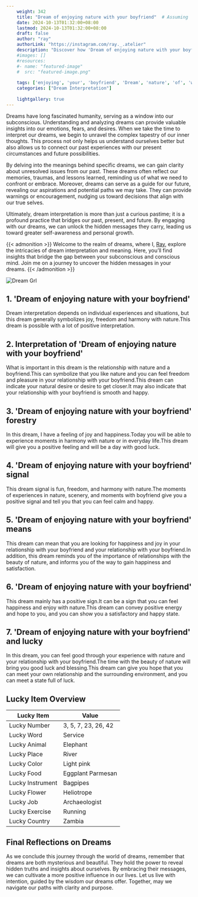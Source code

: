 ```yaml
---
    weight: 342
    title: "Dream of enjoying nature with your boyfriend"  # Assuming 'title' column exists
    date: 2024-10-13T01:32:00+08:00
    lastmod: 2024-10-13T01:32:00+08:00
    draft: false
    author: "ray"
    authorLink: "https://instagram.com/ray._.atelier"
    description: "Discover how 'Dream of enjoying nature with your boyfriend' can interpret your future and uncover its significant meanings in your life."
    #images: []
    #resources:
    #- name: "featured-image"
    #  src: "featured-image.png"
    
    tags: ['enjoying', 'your', 'boyfriend', 'Dream', 'nature', 'of', 'with']
    categories: ["Dream Interpretation"]
    
    lightgallery: true
---
```

    
Dreams have long fascinated humanity, serving as a window into our subconscious. Understanding and analyzing dreams can provide valuable insights into our emotions, fears, and desires. When we take the time to interpret our dreams, we begin to unravel the complex tapestry of our inner thoughts. This process not only helps us understand ourselves better but also allows us to connect our past experiences with our present circumstances and future possibilities.

By delving into the meanings behind specific dreams, we can gain clarity about unresolved issues from our past. These dreams often reflect our memories, traumas, and lessons learned, reminding us of what we need to confront or embrace. Moreover, dreams can serve as a guide for our future, revealing our aspirations and potential paths we may take. They can provide warnings or encouragement, nudging us toward decisions that align with our true selves.

Ultimately, dream interpretation is more than just a curious pastime; it is a profound practice that bridges our past, present, and future. By engaging with our dreams, we can unlock the hidden messages they carry, leading us toward greater self-awareness and personal growth.

{{< admonition >}}
Welcome to the realm of dreams, where I, [Ray](https://instagram.com/ray._.atelier), explore the intricacies of dream interpretation and meaning. Here, you’ll find insights that bridge the gap between your subconscious and conscious mind. Join me on a journey to uncover the hidden messages in your dreams.
{{< /admonition >}}

![Dream Grl](https://cdn.pixabay.com/photo/2017/11/02/03/35/gothic-2910057_1280.jpg "Dream Grl")

## 1. 'Dream of enjoying nature with your boyfriend'
Dream interpretation depends on individual experiences and situations, but this dream generally symbolizes joy, freedom and harmony with nature.This dream is possible with a lot of positive interpretation.

## 2. Interpretation of 'Dream of enjoying nature with your boyfriend'
What is important in this dream is the relationship with nature and a boyfriend.This can symbolize that you like nature and you can feel freedom and pleasure in your relationship with your boyfriend.This dream can indicate your natural desire or desire to get closer.It may also indicate that your relationship with your boyfriend is smooth and happy.

## 3. 'Dream of enjoying nature with your boyfriend' forestry
In this dream, I have a feeling of joy and happiness.Today you will be able to experience moments in harmony with nature or in everyday life.This dream will give you a positive feeling and will be a day with good luck.

## 4. 'Dream of enjoying nature with your boyfriend' signal
This dream signal is fun, freedom, and harmony with nature.The moments of experiences in nature, scenery, and moments with boyfriend give you a positive signal and tell you that you can feel calm and happy.

## 5. 'Dream of enjoying nature with your boyfriend' means
This dream can mean that you are looking for happiness and joy in your relationship with your boyfriend and your relationship with your boyfriend.In addition, this dream reminds you of the importance of relationships with the beauty of nature, and informs you of the way to gain happiness and satisfaction.

## 6. 'Dream of enjoying nature with your boyfriend'
This dream mainly has a positive sign.It can be a sign that you can feel happiness and enjoy with nature.This dream can convey positive energy and hope to you, and you can show you a satisfactory and happy state.

## 7. 'Dream of enjoying nature with your boyfriend' and lucky
In this dream, you can feel good through your experience with nature and your relationship with your boyfriend.The time with the beauty of nature will bring you good luck and blessing.This dream can give you hope that you can meet your own relationship and the surrounding environment, and you can meet a state full of luck.

## Lucky Item Overview
| Lucky Item          | Value              |
|---------------|--------------------|
| Lucky Number        | 3, 5, 7, 23, 26, 42  |
| Lucky Word          | Service |
| Lucky Animal        | Elephant |
| Lucky Place         | River     |
| Lucky Color         | Light pink     |
| Lucky Food          | Eggplant Parmesan      |
| Lucky Instrument    | Bagpipes |
| Lucky Flower        | Heliotrope    |
| Lucky Job           | Archaeologist       |
| Lucky Exercise      | Running  |
| Lucky Country       | Zambia    |


##  Final Reflections on Dreams

As we conclude this journey through the world of dreams, remember that dreams are both mysterious and beautiful. They hold the power to reveal hidden truths and insights about ourselves. By embracing their messages, we can cultivate a more positive influence in our lives. Let us live with intention, guided by the wisdom our dreams offer. Together, may we navigate our paths with clarity and purpose.
